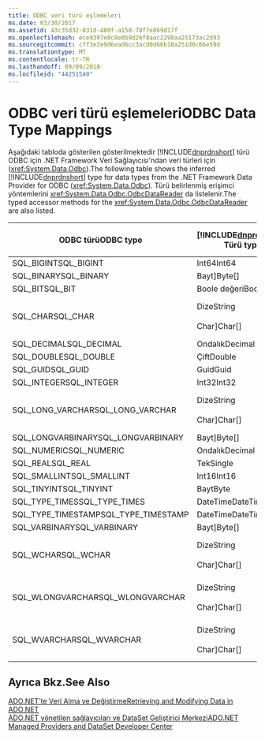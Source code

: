 ```yaml
---
title: ODBC veri türü eşlemeleri
ms.date: 03/30/2017
ms.assetid: 43c35d32-831d-480f-a150-78f7e869d17f
ms.openlocfilehash: ece9397e8c8e8b9d26f8aac2298aa25173ac2d93
ms.sourcegitcommit: c7f3e2e9d6ead6cc3acd0d66b10a251d0c66e59d
ms.translationtype: MT
ms.contentlocale: tr-TR
ms.lasthandoff: 09/09/2018
ms.locfileid: "44251540"
---
```

# <a name="odbc-data-type-mappings"></a><span data-ttu-id="e730b-102">ODBC veri türü eşlemeleri</span><span class="sxs-lookup"><span data-stu-id="e730b-102">ODBC Data Type Mappings</span></span>
<span data-ttu-id="e730b-103">Aşağıdaki tabloda gösterilen gösterilmektedir [!INCLUDE[dnprdnshort](../../../../includes/dnprdnshort-md.md)] türü ODBC için .NET Framework Veri Sağlayıcısı'ndan veri türleri için (<xref:System.Data.Odbc>).</span><span class="sxs-lookup"><span data-stu-id="e730b-103">The following table shows the inferred [!INCLUDE[dnprdnshort](../../../../includes/dnprdnshort-md.md)] type for data types from the .NET Framework Data Provider for ODBC (<xref:System.Data.Odbc>).</span></span> <span data-ttu-id="e730b-104">Türü belirlenmiş erişimci yöntemlerini <xref:System.Data.Odbc.OdbcDataReader> da listelenir.</span><span class="sxs-lookup"><span data-stu-id="e730b-104">The typed accessor methods for the <xref:System.Data.Odbc.OdbcDataReader> are also listed.</span></span>  
  
|<span data-ttu-id="e730b-105">ODBC türü</span><span class="sxs-lookup"><span data-stu-id="e730b-105">ODBC type</span></span>|[!INCLUDE[dnprdnshort](../../../../includes/dnprdnshort-md.md)]<span data-ttu-id="e730b-106"> Türü</span><span class="sxs-lookup"><span data-stu-id="e730b-106"> type</span></span>|[!INCLUDE[dnprdnshort](../../../../includes/dnprdnshort-md.md)]<span data-ttu-id="e730b-107"> türü belirlenmiş erişimcisi</span><span class="sxs-lookup"><span data-stu-id="e730b-107"> typed accessor</span></span>|  
|---------------|----------------------------------------------------------------------|--------------------------------------------------------------------------------|  
|<span data-ttu-id="e730b-108">SQL_BIGINT</span><span class="sxs-lookup"><span data-stu-id="e730b-108">SQL_BIGINT</span></span>|<span data-ttu-id="e730b-109">Int64</span><span class="sxs-lookup"><span data-stu-id="e730b-109">Int64</span></span>|<span data-ttu-id="e730b-110">GetInt64()</span><span class="sxs-lookup"><span data-stu-id="e730b-110">GetInt64()</span></span>|  
|<span data-ttu-id="e730b-111">SQL_BINARY</span><span class="sxs-lookup"><span data-stu-id="e730b-111">SQL_BINARY</span></span>|<span data-ttu-id="e730b-112">Bayt]</span><span class="sxs-lookup"><span data-stu-id="e730b-112">Byte[]</span></span>|<span data-ttu-id="e730b-113">GetBytes()</span><span class="sxs-lookup"><span data-stu-id="e730b-113">GetBytes()</span></span>|  
|<span data-ttu-id="e730b-114">SQL_BIT</span><span class="sxs-lookup"><span data-stu-id="e730b-114">SQL_BIT</span></span>|<span data-ttu-id="e730b-115">Boole değeri</span><span class="sxs-lookup"><span data-stu-id="e730b-115">Boolean</span></span>|<span data-ttu-id="e730b-116">GetBoolean()</span><span class="sxs-lookup"><span data-stu-id="e730b-116">GetBoolean()</span></span>|  
|<span data-ttu-id="e730b-117">SQL_CHAR</span><span class="sxs-lookup"><span data-stu-id="e730b-117">SQL_CHAR</span></span>|<span data-ttu-id="e730b-118">Dize</span><span class="sxs-lookup"><span data-stu-id="e730b-118">String</span></span><br /><br /> <span data-ttu-id="e730b-119">Char]</span><span class="sxs-lookup"><span data-stu-id="e730b-119">Char[]</span></span>|<span data-ttu-id="e730b-120">GetString() yöntemini kullanarak</span><span class="sxs-lookup"><span data-stu-id="e730b-120">GetString()</span></span><br /><br /> <span data-ttu-id="e730b-121">GetChars()</span><span class="sxs-lookup"><span data-stu-id="e730b-121">GetChars()</span></span>|  
|<span data-ttu-id="e730b-122">SQL_DECIMAL</span><span class="sxs-lookup"><span data-stu-id="e730b-122">SQL_DECIMAL</span></span>|<span data-ttu-id="e730b-123">Ondalık</span><span class="sxs-lookup"><span data-stu-id="e730b-123">Decimal</span></span>|<span data-ttu-id="e730b-124">GetDecimal()</span><span class="sxs-lookup"><span data-stu-id="e730b-124">GetDecimal()</span></span>|  
|<span data-ttu-id="e730b-125">SQL_DOUBLE</span><span class="sxs-lookup"><span data-stu-id="e730b-125">SQL_DOUBLE</span></span>|<span data-ttu-id="e730b-126">Çift</span><span class="sxs-lookup"><span data-stu-id="e730b-126">Double</span></span>|<span data-ttu-id="e730b-127">GetDouble()</span><span class="sxs-lookup"><span data-stu-id="e730b-127">GetDouble()</span></span>|  
|<span data-ttu-id="e730b-128">SQL_GUID</span><span class="sxs-lookup"><span data-stu-id="e730b-128">SQL_GUID</span></span>|<span data-ttu-id="e730b-129">Guid</span><span class="sxs-lookup"><span data-stu-id="e730b-129">Guid</span></span>|<span data-ttu-id="e730b-130">GetGuid()</span><span class="sxs-lookup"><span data-stu-id="e730b-130">GetGuid()</span></span>|  
|<span data-ttu-id="e730b-131">SQL_INTEGER</span><span class="sxs-lookup"><span data-stu-id="e730b-131">SQL_INTEGER</span></span>|<span data-ttu-id="e730b-132">Int32</span><span class="sxs-lookup"><span data-stu-id="e730b-132">Int32</span></span>|<span data-ttu-id="e730b-133">GetInt32()</span><span class="sxs-lookup"><span data-stu-id="e730b-133">GetInt32()</span></span>|  
|<span data-ttu-id="e730b-134">SQL_LONG_VARCHAR</span><span class="sxs-lookup"><span data-stu-id="e730b-134">SQL_LONG_VARCHAR</span></span>|<span data-ttu-id="e730b-135">Dize</span><span class="sxs-lookup"><span data-stu-id="e730b-135">String</span></span><br /><br /> <span data-ttu-id="e730b-136">Char]</span><span class="sxs-lookup"><span data-stu-id="e730b-136">Char[]</span></span>|<span data-ttu-id="e730b-137">GetString() yöntemini kullanarak</span><span class="sxs-lookup"><span data-stu-id="e730b-137">GetString()</span></span><br /><br /> <span data-ttu-id="e730b-138">GetChars()</span><span class="sxs-lookup"><span data-stu-id="e730b-138">GetChars()</span></span>|  
|<span data-ttu-id="e730b-139">SQL_LONGVARBINARY</span><span class="sxs-lookup"><span data-stu-id="e730b-139">SQL_LONGVARBINARY</span></span>|<span data-ttu-id="e730b-140">Bayt]</span><span class="sxs-lookup"><span data-stu-id="e730b-140">Byte[]</span></span>|<span data-ttu-id="e730b-141">GetBytes()</span><span class="sxs-lookup"><span data-stu-id="e730b-141">GetBytes()</span></span>|  
|<span data-ttu-id="e730b-142">SQL_NUMERIC</span><span class="sxs-lookup"><span data-stu-id="e730b-142">SQL_NUMERIC</span></span>|<span data-ttu-id="e730b-143">Ondalık</span><span class="sxs-lookup"><span data-stu-id="e730b-143">Decimal</span></span>|<span data-ttu-id="e730b-144">GetDecimal()</span><span class="sxs-lookup"><span data-stu-id="e730b-144">GetDecimal()</span></span>|  
|<span data-ttu-id="e730b-145">SQL_REAL</span><span class="sxs-lookup"><span data-stu-id="e730b-145">SQL_REAL</span></span>|<span data-ttu-id="e730b-146">Tek</span><span class="sxs-lookup"><span data-stu-id="e730b-146">Single</span></span>|<span data-ttu-id="e730b-147">GetFloat()</span><span class="sxs-lookup"><span data-stu-id="e730b-147">GetFloat()</span></span>|  
|<span data-ttu-id="e730b-148">SQL_SMALLINT</span><span class="sxs-lookup"><span data-stu-id="e730b-148">SQL_SMALLINT</span></span>|<span data-ttu-id="e730b-149">Int16</span><span class="sxs-lookup"><span data-stu-id="e730b-149">Int16</span></span>|<span data-ttu-id="e730b-150">GetInt16()</span><span class="sxs-lookup"><span data-stu-id="e730b-150">GetInt16()</span></span>|  
|<span data-ttu-id="e730b-151">SQL_TINYINT</span><span class="sxs-lookup"><span data-stu-id="e730b-151">SQL_TINYINT</span></span>|<span data-ttu-id="e730b-152">Bayt</span><span class="sxs-lookup"><span data-stu-id="e730b-152">Byte</span></span>|<span data-ttu-id="e730b-153">GetByte()</span><span class="sxs-lookup"><span data-stu-id="e730b-153">GetByte()</span></span>|  
|<span data-ttu-id="e730b-154">SQL_TYPE_TIMES</span><span class="sxs-lookup"><span data-stu-id="e730b-154">SQL_TYPE_TIMES</span></span>|<span data-ttu-id="e730b-155">DateTime</span><span class="sxs-lookup"><span data-stu-id="e730b-155">DateTime</span></span>|<span data-ttu-id="e730b-156">GetDateTime()</span><span class="sxs-lookup"><span data-stu-id="e730b-156">GetDateTime()</span></span>|  
|<span data-ttu-id="e730b-157">SQL_TYPE_TIMESTAMP</span><span class="sxs-lookup"><span data-stu-id="e730b-157">SQL_TYPE_TIMESTAMP</span></span>|<span data-ttu-id="e730b-158">DateTime</span><span class="sxs-lookup"><span data-stu-id="e730b-158">DateTime</span></span>|<span data-ttu-id="e730b-159">GetDateTime()</span><span class="sxs-lookup"><span data-stu-id="e730b-159">GetDateTime()</span></span>|  
|<span data-ttu-id="e730b-160">SQL_VARBINARY</span><span class="sxs-lookup"><span data-stu-id="e730b-160">SQL_VARBINARY</span></span>|<span data-ttu-id="e730b-161">Bayt]</span><span class="sxs-lookup"><span data-stu-id="e730b-161">Byte[]</span></span>|<span data-ttu-id="e730b-162">GetBytes()</span><span class="sxs-lookup"><span data-stu-id="e730b-162">GetBytes()</span></span>|  
|<span data-ttu-id="e730b-163">SQL_WCHAR</span><span class="sxs-lookup"><span data-stu-id="e730b-163">SQL_WCHAR</span></span>|<span data-ttu-id="e730b-164">Dize</span><span class="sxs-lookup"><span data-stu-id="e730b-164">String</span></span><br /><br /> <span data-ttu-id="e730b-165">Char]</span><span class="sxs-lookup"><span data-stu-id="e730b-165">Char[]</span></span>|<span data-ttu-id="e730b-166">GetString() yöntemini kullanarak</span><span class="sxs-lookup"><span data-stu-id="e730b-166">GetString()</span></span><br /><br /> <span data-ttu-id="e730b-167">GetChars()</span><span class="sxs-lookup"><span data-stu-id="e730b-167">GetChars()</span></span>|  
|<span data-ttu-id="e730b-168">SQL_WLONGVARCHAR</span><span class="sxs-lookup"><span data-stu-id="e730b-168">SQL_WLONGVARCHAR</span></span>|<span data-ttu-id="e730b-169">Dize</span><span class="sxs-lookup"><span data-stu-id="e730b-169">String</span></span><br /><br /> <span data-ttu-id="e730b-170">Char]</span><span class="sxs-lookup"><span data-stu-id="e730b-170">Char[]</span></span>|<span data-ttu-id="e730b-171">GetString() yöntemini kullanarak</span><span class="sxs-lookup"><span data-stu-id="e730b-171">GetString()</span></span><br /><br /> <span data-ttu-id="e730b-172">GetChars()</span><span class="sxs-lookup"><span data-stu-id="e730b-172">GetChars()</span></span>|  
|<span data-ttu-id="e730b-173">SQL_WVARCHAR</span><span class="sxs-lookup"><span data-stu-id="e730b-173">SQL_WVARCHAR</span></span>|<span data-ttu-id="e730b-174">Dize</span><span class="sxs-lookup"><span data-stu-id="e730b-174">String</span></span><br /><br /> <span data-ttu-id="e730b-175">Char]</span><span class="sxs-lookup"><span data-stu-id="e730b-175">Char[]</span></span>|<span data-ttu-id="e730b-176">GetString() yöntemini kullanarak</span><span class="sxs-lookup"><span data-stu-id="e730b-176">GetString()</span></span><br /><br /> <span data-ttu-id="e730b-177">GetChars()</span><span class="sxs-lookup"><span data-stu-id="e730b-177">GetChars()</span></span>|  
  
## <a name="see-also"></a><span data-ttu-id="e730b-178">Ayrıca Bkz.</span><span class="sxs-lookup"><span data-stu-id="e730b-178">See Also</span></span>  
 [<span data-ttu-id="e730b-179">ADO.NET’te Veri Alma ve Değiştirme</span><span class="sxs-lookup"><span data-stu-id="e730b-179">Retrieving and Modifying Data in ADO.NET</span></span>](../../../../docs/framework/data/adonet/retrieving-and-modifying-data.md)  
 [<span data-ttu-id="e730b-180">ADO.NET yönetilen sağlayıcıları ve DataSet Geliştirici Merkezi</span><span class="sxs-lookup"><span data-stu-id="e730b-180">ADO.NET Managed Providers and DataSet Developer Center</span></span>](https://go.microsoft.com/fwlink/?LinkId=217917)
